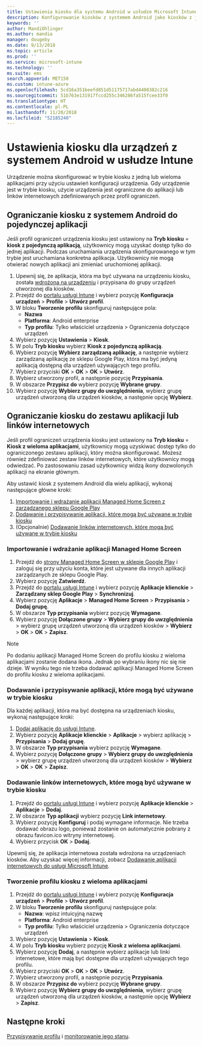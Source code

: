 ```yaml
---
title: Ustawienia kiosku dla systemu Android w usłudze Microsoft Intune — Azure | Microsoft Docs
description: Konfigurowanie kiosków z systemem Android jako kiosków z jedną aplikacją i z wieloma aplikacjami.
keywords: ''
author: MandiOhlinger
ms.author: mandia
manager: dougeby
ms.date: 9/13/2018
ms.topic: article
ms.prod: ''
ms.service: microsoft-intune
ms.technology: ''
ms.suite: ems
search.appverid: MET150
ms.custom: intune-azure
ms.openlocfilehash: 5cd16a351beefd851d51175717abd4400382c216
ms.sourcegitcommit: 51b763e131917fccd255c346286fa515fcee33f0
ms.translationtype: HT
ms.contentlocale: pl-PL
ms.lasthandoff: 11/20/2018
ms.locfileid: "52185240"
---
```

# <a name="kiosk-settings-for-android-devices-in-intune"></a>Ustawienia kiosku dla urządzeń z systemem Android w usłudze Intune

Urządzenie można skonfigurować w trybie kiosku z jedną lub wieloma aplikacjami przy użyciu ustawień konfiguracji urządzenia. Gdy urządzenie jest w trybie kiosku, użycie urządzenia jest ograniczone do aplikacji lub linków internetowych zdefiniowanych przez profil ograniczeń. 

## <a name="restrict-an-android-kiosk-device-to-a-single-app"></a>Ograniczanie kiosku z systemem Android do pojedynczej aplikacji

Jeśli profil ograniczeń urządzenia kiosku jest ustawiony na **Tryb kiosku** = **kiosk z pojedynczą aplikacją**, użytkownicy mogą uzyskać dostęp tylko do jednej aplikacji. Podczas uruchamiania urządzenia skonfigurowanego w tym trybie jest uruchamiana konkretna aplikacja. Użytkownicy nie mogą otwierać nowych aplikacji ani zmieniać uruchomionej aplikacji.

1. Upewnij się, że aplikacja, która ma być używana na urządzeniu kiosku, została [wdrożona na urządzeniu](apps-deploy.md) i przypisana do grupy urządzeń utworzonej dla kiosków.
2. Przejdź do [portalu usługi Intune](https://portal.azure.com) i wybierz pozycję **Konfiguracja urządzeń** > **Profile** > **Utwórz profil**.
3. W bloku **Tworzenie profilu** skonfiguruj następujące pola:
     - **Nazwa**
     - **Platforma**: Android enterprise
     - **Typ profilu**: Tylko właściciel urządzenia > Ograniczenia dotyczące urządzeń
4. Wybierz pozycję **Ustawienia** > **Kiosk**.
5. W polu **Tryb kiosku** wybierz **Kiosk z pojedynczą aplikacją**.
6. Wybierz pozycję **Wybierz zarządzaną aplikację**, a następnie wybierz zarządzaną aplikację ze sklepu Google Play, która ma być jedyną aplikacją dostępną dla urządzeń używających tego profilu.
7. Wybierz przyciski **OK** > **OK** > **OK** > **Utwórz**.
8. Wybierz utworzony profil, a następnie pozycję **Przypisania**.
9. W obszarze **Przypisz do** wybierz pozycję **Wybrane grupy**.
10. Wybierz pozycję **Wybierz grupy do uwzględnienia**, wybierz grupę urządzeń utworzoną dla urządzeń kiosków, a następnie opcję **Wybierz**.

## <a name="restrict-a-kiosk-device-to-a-set-of-apps-or-web-links"></a>Ograniczanie kiosku do zestawu aplikacji lub linków internetowych

Jeśli profil ograniczeń urządzenia kiosku jest ustawiony na **Tryb kiosku** = **Kiosk z wieloma aplikacjami**, użytkownicy mogą uzyskiwać dostęp tylko do ograniczonego zestawu aplikacji, który można skonfigurować. Możesz również zdefiniować zestaw linków internetowych, które użytkownicy mogą odwiedzać. Po zastosowaniu zasad użytkownicy widzą ikony dozwolonych aplikacji na ekranie głównym.

Aby ustawić kiosk z systemem Android dla wielu aplikacji, wykonaj następujące główne kroki:

1. [Importowanie i wdrażanie aplikacji Managed Home Screen z zarządzanego sklepu Google Play](#import-and-deploy-the-managed-home-screen-app)
2. [Dodawanie i przypisywanie aplikacji, które mogą być używane w trybie kiosku](#add-and-assign-apps-that-can-be-used-in-kiosk-mode)
3. (Opcjonalnie) [Dodawanie linków internetowych, które mogą być używane w trybie kiosku](#add-web-links-that-can-be-used-in-kiosk-mode)

### <a name="import-and-deploy-the-managed-home-screen-app"></a>Importowanie i wdrażanie aplikacji Managed Home Screen

1. Przejdź do [strony Managed Home Screen w sklepie Google Play](https://play.google.com/work/apps/details?id=com.microsoft.launcher.enterprise) i zaloguj się przy użyciu konta, które jest używane dla innych aplikacji zarządzanych ze sklepu Google Play.
2. Wybierz pozycję **Zatwierdź**.
3. Przejdź do [portalu usługi Intune](https://portal.azure.com) i wybierz pozycję **Aplikacje klienckie** > **Zarządzany sklep Google Play** > **Synchronizuj**.
4. Wybierz pozycję **Aplikacje** > **Managed Home Screen** > **Przypisania** > **Dodaj grupę**.
5. W obszarze **Typ przypisania** wybierz pozycję **Wymagane**.
6. Wybierz pozycję **Dołączone grupy** > **Wybierz grupy do uwzględnienia** > wybierz grupę urządzeń utworzoną dla urządzeń kiosków > **Wybierz** > **OK** > **OK** > **Zapisz**.

> [!NOTE]
> Po dodaniu aplikacji Managed Home Screen do profilu kiosku z wieloma aplikacjami zostanie dodana ikona. Jednak po wybraniu ikony nic się nie dzieje. W wyniku tego nie trzeba dodawać aplikacji Managed Home Screen do profilu kiosku z wieloma aplikacjami.

### <a name="add-and-assign-apps-that-can-be-used-in-kiosk-mode"></a>Dodawanie i przypisywanie aplikacji, które mogą być używane w trybie kiosku

Dla każdej aplikacji, która ma być dostępna na urządzeniach kiosku, wykonaj następujące kroki:

1. [Dodaj aplikację do usługi Intune](store-apps-android.md).
2. Wybierz pozycję **Aplikacje klienckie** > **Aplikacje** > wybierz aplikację > **Przypisania** > **Dodaj grupę**.
3. W obszarze **Typ przypisania** wybierz pozycję **Wymagane**.
4. Wybierz pozycję **Dołączone grupy** > **Wybierz grupy do uwzględnienia** > wybierz grupę urządzeń utworzoną dla urządzeń kiosków > **Wybierz** > **OK** > **OK** > **Zapisz**.

### <a name="add-web-links-that-can-be-used-in-kiosk-mode"></a>Dodawanie linków internetowych, które mogą być używane w trybie kiosku

1. Przejdź do [portalu usługi Intune](https://portal.azure.com) i wybierz pozycję **Aplikacje klienckie** > **Aplikacje** > **Dodaj**.
2. W obszarze **Typ aplikacji** wybierz pozycję **Link internetowy**.
3. Wybierz pozycję **Konfiguruj** i podaj wymagane informacje. Nie trzeba dodawać obrazu logo, ponieważ zostanie on automatycznie pobrany z obrazu favicon.ico witryny internetowej.
4. Wybierz przycisk **OK** > **Dodaj**.

Upewnij się, że aplikacja internetowa została wdrożona na urządzeniach kiosków. Aby uzyskać więcej informacji, zobacz [Dodawanie aplikacji internetowych do usługi Microsoft Intune](web-app.md).

### <a name="create-a-multi-app-kiosk-profile"></a>Tworzenie profilu kiosku z wieloma aplikacjami

1. Przejdź do [portalu usługi Intune](https://portal.azure.com) i wybierz pozycję **Konfiguracja urządzeń** > **Profile** > **Utwórz profil**.
3. W bloku **Tworzenie profilu** skonfiguruj następujące pola:
     - **Nazwa**: wpisz intuicyjną nazwę
     - **Platforma**: Android enterprise
     - **Typ profilu**: Tylko właściciel urządzenia > Ograniczenia dotyczące urządzeń
4. Wybierz pozycję **Ustawienia** > **Kiosk**.
5. W polu **Tryb kiosku** wybierz pozycję **Kiosk z wieloma aplikacjami**.
6. Wybierz pozycję **Dodaj**, a następnie wybierz aplikacje lub linki internetowe, które mają być dostępne dla urządzeń używających tego profilu.
7. Wybierz przyciski **OK** > **OK** > **OK** > **Utwórz**.
8. Wybierz utworzony profil, a następnie pozycję **Przypisania**.
9. W obszarze **Przypisz do** wybierz pozycję **Wybrane grupy**.
10. Wybierz pozycję **Wybierz grupy do uwzględnienia**, wybierz grupę urządzeń utworzoną dla urządzeń kiosków, a następnie opcję **Wybierz** > **Zapisz**.

## <a name="next-steps"></a>Następne kroki
[Przypisywanie profilu](device-profile-assign.md) i [monitorowanie jego stanu](device-profile-monitor.md).
